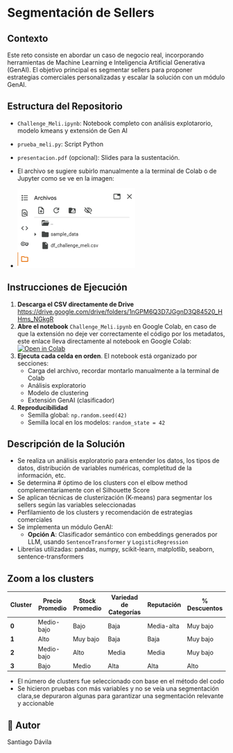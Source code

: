 # Segmentación de Sellers

## Contexto

Este reto consiste en abordar un caso de negocio real, incorporando herramientas de Machine Learning e Inteligencia Artificial Generativa (GenAI). El objetivo principal es segmentar sellers para proponer estrategias comerciales personalizadas y escalar la solución con un módulo GenAI.

## Estructura del Repositorio

- `Challenge_Meli.ipynb`: Notebook completo con análisis explotarorio, modelo kmeans y extensión de Gen AI
- `prueba_meli.py`: Script Python
- `presentacion.pdf` (opcional): Slides para la sustentación.
- El archivo se sugiere subirlo manualmente a la terminal de Colab o de Jupyter como se ve en la imagen:
  
- ![Cargar el archivo](Imagenes/Carga_CSV.png)

## Instrucciones de Ejecución

1. **Descarga el CSV directamente de Drive** https://drive.google.com/drive/folders/1nGPM6Q3D7JGgnD3Q84520_HHms_NGkgR
2. **Abre el notebook** `Challenge_Meli.ipynb` en Google Colab, en caso de que la extensión no deje ver correctamente el código por los metadatos, este enlace lleva directamente al notebook en Google Colab: [![Open in Colab](https://colab.research.google.com/assets/colab-badge.svg)](https://colab.research.google.com/drive/1ra42_oCsbmShizyDSSS1J097n8OGEraA)    
3. **Ejecuta cada celda en orden**. El notebook está organizado por secciones:
    - Carga del archivo, recordar montarlo manualmente a la terminal de Colab
    - Análisis exploratorio
    - Modelo de clustering
    - Extensión GenAI (clasificador)
4. **Reproducibilidad**
    - Semilla global: `np.random.seed(42)`
    - Semilla local en los modelos: `random_state = 42`

## Descripción de la Solución

- Se realiza un análisis exploratorio para entender los datos, los tipos de datos, distribución de variables numéricas, completitud de la información, etc.
- Se determina # óptimo de los clusters con el elbow method complementariamente con el Silhouette Score
- Se aplican técnicas de clusterización (K-means) para segmentar los sellers según las variables seleccionadas
- Perfilamiento de los clusters y recomendación de estrategias comerciales
- Se implementa un módulo GenAI:
    - **Opción A**: Clasificador semántico con embeddings generados por LLM, usando `SentenceTransformer` y `LogisticRegression`
- Librerías utilizadas: pandas, numpy, scikit-learn, matplotlib, seaborn, sentence-transformers

## Zoom a los clusters

| Cluster | Precio Promedio | Stock Promedio | Variedad de Categorías | Reputación | % Descuentos |
|---------|-----------------|----------------|-----------------------|------------|--------------|
| **0**   | Medio-bajo      | Bajo           | Baja                  | Media-alta | Muy bajo     |
| **1**   | Alto            | Muy bajo       | Baja                  | Baja       | Muy bajo     |
| **2**   | Medio-bajo      | Alto           | Media                 | Media      | Muy bajo     |
| **3**   | Bajo            | Medio          | Alta                  | Alta       | Alto         |

- El número de clusters fue seleccionado con base en el método del codo
- Se hicieron pruebas con más variables y no se veía una segmentación clara,se depuraron algunas para garantizar una segmentación relevante y accionable

## 👤 Autor
Santiago Dávila
